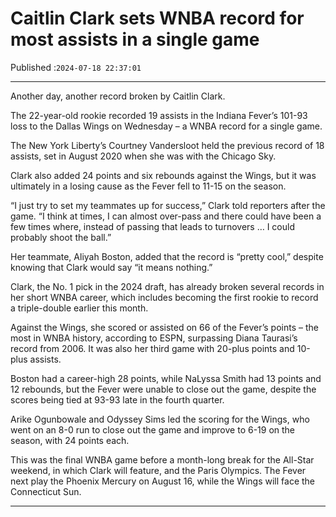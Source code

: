 # Caitlin Clark sets WNBA record for most assists in a single game

Published :`2024-07-18 22:37:01`

---

Another day, another record broken by Caitlin Clark.

The 22-year-old rookie recorded 19 assists in the Indiana Fever’s 101-93 loss to the Dallas Wings on Wednesday – a WNBA record for a single game.

The New York Liberty’s Courtney Vandersloot held the previous record of 18 assists, set in August 2020 when she was with the Chicago Sky.

Clark also added 24 points and six rebounds against the Wings, but it was ultimately in a losing cause as the Fever fell to 11-15 on the season.

“I just try to set my teammates up for success,” Clark told reporters after the game. “I think at times, I can almost over-pass and there could have been a few times where, instead of passing that leads to turnovers … I could probably shoot the ball.”

Her teammate, Aliyah Boston, added that the record is “pretty cool,” despite knowing that Clark would say “it means nothing.”

Clark, the No. 1 pick in the 2024 draft, has already broken several records in her short WNBA career, which includes becoming the first rookie to record a triple-double earlier this month.

Against the Wings, she scored or assisted on 66 of the Fever’s points – the most in WNBA history, according to ESPN, surpassing Diana Taurasi’s record from 2006. It was also her third game with 20-plus points and 10-plus assists.

Boston had a career-high 28 points, while NaLyssa Smith had 13 points and 12 rebounds, but the Fever were unable to close out the game, despite the scores being tied at 93-93 late in the fourth quarter.

Arike Ogunbowale and Odyssey Sims led the scoring for the Wings, who went on an 8-0 run to close out the game and improve to 6-19 on the season, with 24 points each.

This was the final WNBA game before a month-long break for the All-Star weekend, in which Clark will feature, and the Paris Olympics. The Fever next play the Phoenix Mercury on August 16, while the Wings will face the Connecticut Sun.

---

